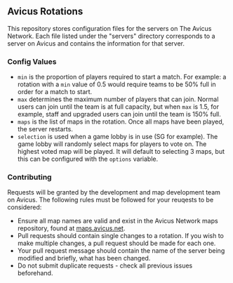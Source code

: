 ## Avicus Rotations

This repository stores configuration files for the servers on The Avicus Network. Each file listed under the "servers" directory corresponds to a server on Avicus and contains the information for that server.

### Config Values

* `min` is the proportion of players required to start a match. For example: a rotation with a `min` value of 0.5 would require teams to be 50% full in order for a match to start.
* `max` determines the maximum number of players that can join. Normal users can join until the team is at full capacity, but when `max` is 1.5, for example, staff and upgraded users can join until the team is 150% full.
* `maps` is the list of maps in the rotation. Once all maps have been played, the server restarts.
* `selection` is used when a game lobby is in use (SG for example). The game lobby will randomly select maps for players to vote on. The highest voted map will be played. It will default to selecting 3 maps, but this can be configured with the `options` variable.

### Contributing

Requests will be granted by the development and map development team on Avicus. The following rules must be followed for your reuqests to be considered:

* Ensure all map names are valid and exist in the Avicus Network maps repository, found at [maps.avicus.net](https://maps.avicus.net).
* Pull requests should contain single changes to a rotation. If you wish to make multiple changes, a pull request should be made for each one.
* Your pull request message should contain the name of the server being modified and briefly, what has been changed.
* Do not submit duplicate requests - check all previous issues beforehand.
